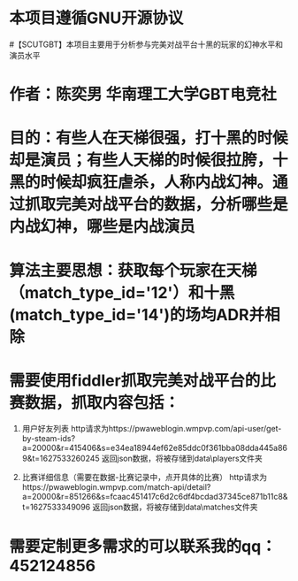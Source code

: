 # 本项目遵循GNU开源协议


#【SCUTGBT】本项目主要用于分析参与完美对战平台十黑的玩家的幻神水平和演员水平
# 作者：陈奕男 华南理工大学GBT电竞社

# 目的：有些人在天梯很强，打十黑的时候却是演员；有些人天梯的时候很拉胯，十黑的时候却疯狂虐杀，人称内战幻神。通过抓取完美对战平台的数据，分析哪些是内战幻神，哪些是内战演员
# 算法主要思想：获取每个玩家在天梯（match_type_id='12'）和十黑(match_type_id='14')的场均ADR并相除



# 需要使用fiddler抓取完美对战平台的比赛数据，抓取内容包括：
1. 用户好友列表
http请求为https://pwaweblogin.wmpvp.com/api-user/get-by-steam-ids?a=20000&r=415406&s=e34ea18944ef62e85ddc0f361bba08dda445a869&t=1627533260245 
返回json数据，将被存储到data\players文件夹

2. 比赛详细信息（需要在数据-比赛记录中，点开具体的比赛）
http请求为https://pwaweblogin.wmpvp.com/match-api/detail?a=20000&r=851266&s=fcaac451417c6d2c6df4bcdad37345ce871b11c8&t=1627533349096
返回json数据，将被存储到data\matches文件夹

# 需要定制更多需求的可以联系我的qq：452124856

